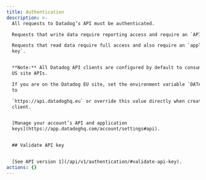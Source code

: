 ```yaml
---
title: Authentication
description: >-
  All requests to Datadog’s API must be authenticated.

  Requests that write data require reporting access and require an `API key`.

  Requests that read data require full access and also require an `application
  key`.


  **Note:** All Datadog API clients are configured by default to consume Datadog
  US site APIs.

  If you are on the Datadog EU site, set the environment variable `DATADOG_HOST`
  to

  `https://api.datadoghq.eu` or override this value directly when creating your
  client.


  [Manage your account’s API and application
  keys](https://app.datadoghq.com/account/settings#api).


  ## Validate API key


  [See API version 1](/api/v1/authentication/#validate-api-key).
actions: {}
---
```

